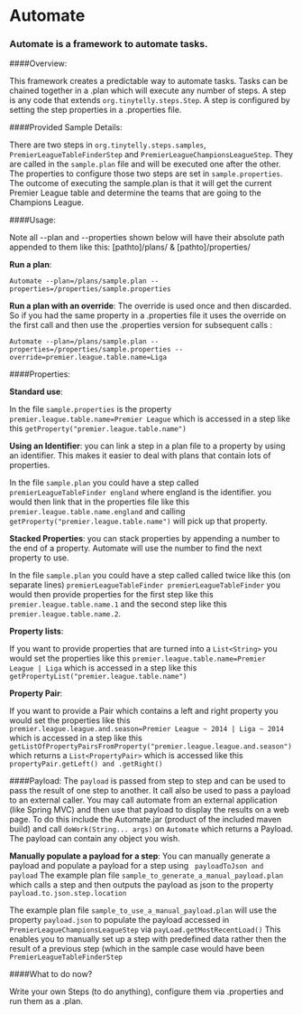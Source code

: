 Automate
========

### Automate is a framework to automate tasks.

####Overview:

This framework creates a predictable way to automate tasks.  Tasks can be chained together in a .plan which will execute
any number of steps.  A step is any code that extends ```org.tinytelly.steps.Step```.  A step is configured by setting the step
properties in a .properties file.

####Provided Sample Details:

There are two steps in ```org.tinytelly.steps.samples```, ```PremierLeagueTableFinderStep``` and ```PremierLeagueChampionsLeagueStep```.
They are called in the ```sample.plan``` file and will be executed one after the other.  The properties to configure those two steps are set in
```sample.properties```. The outcome of executing the sample.plan is that it will get the current Premier League table and determine the teams that are going to the Champions League.

####Usage:

Note all --plan and --properties shown below will have their absolute path appended to them like this: [pathto]/plans/ & [pathto]/properties/

**Run a plan**:

  ```Automate --plan=/plans/sample.plan --properties=/properties/sample.properties```

**Run a plan with an override**: The override is used once and then discarded. So if you had the same property in a
.properties file it uses the override on the first call and then use the .properties version for subsequent calls :

  ```Automate --plan=/plans/sample.plan --properties=/properties/sample.properties --override=premier.league.table.name=Liga```

####Properties:

**Standard use**:

  In the file ```sample.properties```
  is the property ```premier.league.table.name=Premier League```
  which is accessed in a step like this ```getProperty("premier.league.table.name")```

**Using an Identifier**: you can link a step in a plan file to a property by using an identifier.
This makes it easier to deal with plans that contain lots of properties.

  In the file ```sample.plan```
  you could have a step called ```premierLeagueTableFinder england``` where england is the identifier.
  you would then link that in the properties file like this ```premier.league.table.name.england```
  and calling ```getProperty("premier.league.table.name")``` will pick up that property.

**Stacked Properties**: you can stack properties by appending a number to the end of a property. Automate will use the number to
find the next property to use.

  In the file ```sample.plan```
  you could have a step called called twice like this (on separate lines)  ```premierLeagueTableFinder premierLeagueTableFinder```
  you would then provide properties for the first step like this ```premier.league.table.name.1``` and the second step like this ```premier.league.table.name.2```.

**Property lists**:

  If you want to provide properties that are turned into a ```List<String>```
  you would set the properties like this ```premier.league.table.name=Premier League | Liga```
  which is accessed in a step like this ```getPropertyList("premier.league.table.name")```

**Property Pair**:

  If you want to provide a Pair which contains a left and right property
  you would set the properties like this ```premier.league.league.and.season=Premier League ~ 2014 | Liga ~ 2014```
  which is accessed in a step like this ```getListOfPropertyPairsFromProperty("premier.league.league.and.season")```
  which returns a ```List<PropertyPair>``` which is accessed like this ```propertyPair.getLeft() and .getRight()```

####Payload:
The ```payload``` is passed from step to step and can be used to pass the result of one step to another.
It call also be used to pass a payload to an external caller.  You may call automate from an external application (like Spring MVC)
and then use that payload to display the results on a web page.  To do this include the Automate.jar (product of the included maven build)
and call ```doWork(String... args)``` on ```Automate``` which returns a Payload.  The payload can contain any object you wish.

**Manually populate a payload for a step**:
You can manually generate a payload and populate a payload for a step using ``` payloadToJson and payload```
The example plan file ```sample_to_generate_a_manual_payload.plan``` which calls a step and then outputs the payload as json to the property ```payload.to.json.step.location```

The example plan file ```sample_to_use_a_manual_payload.plan``` will use the property ```payload.json``` to populate the payload accessed in ```PremierLeagueChampionsLeagueStep``` via ```payLoad.getMostRecentLoad()```
This enables you to manually set up a step with predefined data rather then the result of a previous step (which in the sample case would have been ```PremierLeagueTableFinderStep```

####What to do now?

Write your own Steps (to do anything), configure them via .properties and run them as a .plan.



